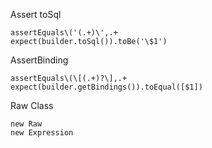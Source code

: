 Assert toSql

```
assertEquals\('(.+)\',.+
expect(builder.toSql()).toBe('\$1')
```

AssertBinding

```
assertEquals\(\[(.+)?\],.+
expect(builder.getBindings()).toEqual([$1])
```

Raw Class

```
new Raw
new Expression
```
